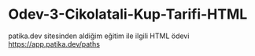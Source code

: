 # Odev-3-Cikolatali-Kup-Tarifi-HTML
patika.dev sitesinden aldiğim eğitim ile ilgili HTML ödevi
https://app.patika.dev/paths
